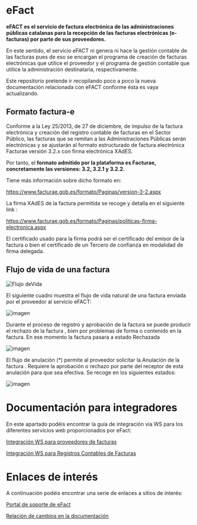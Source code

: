 # eFact

__eFACT es el servicio de factura electrónica de las administraciones públicas catalanas para la recepción de las facturas electrónicas (e-facturas) por parte de sus proveedores.__

En este sentido, el servicio eFACT ni genera ni hace la gestión contable de las facturas pues de eso se encargan el programa de creación de facturas electrónicas que utilice el proveedor y el programa de gestión contable que utilice la administración destinataria, respectivamente.

Este repositorio pretende ir recopilando poco a poco la nueva documentación relacionada con eFACT conforme ésta es vaya actualizando.

## Formato factura-e 

Conforme a la Ley 25/2013, de 27 de diciembre, de impulso de la factura electrónica y creación del registro  contable de facturas en el Sector Público, las facturas que se remitan a las Administraciones Públicas serán electrónicas y se ajustarán al formato estructurado de factura electrónica Facturae versión 3.2.x con firma electrónica XAdES.

Por tanto, el __formato admitido por la plataforma es Facturae, concretamente las versiones: 3.2, 3.2.1 y 3.2.2.__

Tiene más información sobre dicho formato en: 

https://www.facturae.gob.es/formato/Paginas/version-3-2.aspx

La firma XAdES de la factura permitida se recoge  y detalla en el siguiente link :

https://www.facturae.gob.es/formato/Paginas/politicas-firma-electronica.aspx

El certificado usado para la firma podrá ser el certificado del emisor de la factura o bien el certificado de un Tercero de confianza en modalidad de firma delegada. 


## Flujo de vida de una factura

![Flujo deVida](https://user-images.githubusercontent.com/92558339/163233213-c6cc878e-fa7a-4a59-952c-7b6345b8d43e.png)

El siguiente cuadro muestra el flujo de vida natural de una factura enviada por el proveedor al servicio eFACT:

![imagen](https://user-images.githubusercontent.com/92558339/144376089-99c88b13-db66-4852-87b5-241a094f48db.png)

Durante el proceso de registro y aprobación de la factura se puede producir el rechazo de la factura , bien por problemas de forma o contenido en la factura. En ese momento la factura pasara a estado Rechazada

![imagen](https://user-images.githubusercontent.com/92558339/144376363-40f51289-9811-4bd0-8351-9d78aae217bf.png)

El flujo de anulación   (*) permite al proveedor solicitar la Anulación de la factura . Requiere la aprobación o rechazo por parte del receptor de esta anulación para que sea efectiva. Se recoge en los siguientes estados: 

![imagen](https://user-images.githubusercontent.com/92558339/144376650-5218c943-5bb0-4294-8046-ec862fbfa4d7.png)
 
# Documentación para integradores

En este apartado podéis encontrar la guía de integración via WS para los diferentes servicios web proporcionados por eFact:

[Integración WS para proveedores de facturas](/ws-proveedores/README.md)

[Integración WS para Registros Contables de Facturas](/ws-rcf/README.md)

# Enlaces de interés

A continuación podéis encontrar una serie de enlaces a sitios de interés:

[Portal de soporte de eFact](https://suport-efact-empreses.aoc.cat/hc/ca/)

[Relación de cambios en la documentación](/CHANGELOG.md)
